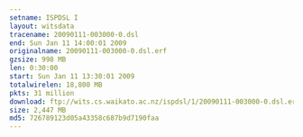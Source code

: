 ```yaml
---
setname: ISPDSL I
layout: witsdata
tracename: 20090111-003000-0.dsl
end: Sun Jan 11 14:00:01 2009
originalname: 20090111-003000-0.dsl.erf
gzsize: 998 MB
len: 0:30:00
start: Sun Jan 11 13:30:01 2009
totalwirelen: 18,800 MB
pkts: 31 million
download: ftp://wits.cs.waikato.ac.nz/ispdsl/1/20090111-003000-0.dsl.erf.gz
size: 2,447 MB
md5: 726789123d05a43358c687b9d7190faa
---
```

